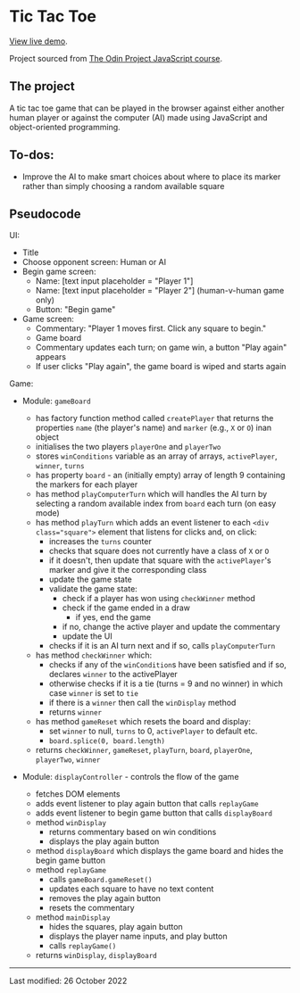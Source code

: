 # Tic Tac Toe

[View live demo](https://jcrachael.github.io/tictactoe/).

Project sourced from [The Odin Project JavaScript course](https://www.theodinproject.com/lessons/node-path-javascript-tic-tac-toe).

## The project

A tic tac toe game that can be played in the browser against either another human player or against the computer (AI) made using JavaScript and object-oriented programming.

## To-dos:
* Improve the AI to make smart choices about where to place its marker rather than simply choosing a random available square

## Pseudocode

UI:
* Title
* Choose opponent screen: Human or AI
* Begin game screen:
    * Name: [text input placeholder = "Player 1"]
    * Name: [text input placeholder = "Player 2"] (human-v-human game only)
    * Button: "Begin game"
* Game screen:
    * Commentary: "Player 1 moves first. Click any square to begin."
    * Game board
    * Commentary updates each turn; on game win, a button "Play again" appears
    * If user clicks "Play again", the game board is wiped and starts again

Game:

* Module: `gameBoard`
    * has factory function method called `createPlayer` that returns the properties `name` (the player's name) and `marker` (e.g., `X` or `O`) inan object
    * initialises the two players `playerOne` and `playerTwo`
    * stores `winConditions` variable as an array of arrays, `activePlayer`, `winner`, `turns`
    * has property `board` - an (initially empty) array of length 9 containing the markers for each player
    * has method `playComputerTurn` which will handles the AI turn by selecting a random available index from `board` each turn (on easy mode)
    * has method `playTurn` which adds an event listener to each `<div class="square">` element that listens for clicks and, on click:
        * increases the `turns` counter
        * checks that square does not currently have a class of `X` or `O`
        * if it doesn't, then update that square with the `activePlayer`'s marker and give it the corresponding class
        * update the game state
        * validate the game state:
            * check if a player has won using `checkWinner` method
            * check if the game ended in a draw
                * if yes, end the game
            * if no, change the active player and update the commentary
            * update the UI
        * checks if it is an AI turn next and if so, calls `playComputerTurn` 
    * has method `checkWinner` which:
        * checks if any of the `winCondition`s have been satisfied and if so, declares `winner` to the activePlayer 
        * otherwise checks if it is a tie (turns = 9 and no winner) in which case `winner` is set to `tie` 
        * if there is a `winner` then call the `winDisplay` method 
        * returns `winner`
    * has method `gameReset` which resets the board and display:
        * set `winner` to null, `turns` to 0, `activePlayer` to default etc.
        * `board.splice(0, board.length)`
    * returns `checkWinner`, `gameReset`, `playTurn`, `board`, `playerOne`, `playerTwo`, `winner`
        


* Module: `displayController` - controls the flow of the game
    * fetches DOM elements
    * adds event listener to play again button that calls `replayGame`
    * adds event listener to begin game button that calls `displayBoard`
    * method `winDisplay`
        * returns commentary based on win conditions
        * displays the play again button
    * method `displayBoard` which displays the game board and hides the begin game button
    * method `replayGame`
        * calls `gameBoard.gameReset()`
        * updates each square to have no text content
        * removes the play again button
        * resets the commentary
    * method `mainDisplay` 
        * hides the squares, play again button
        * displays the player name inputs, and play button
        * calls `replayGame()`
    * returns `winDisplay`, `displayBoard`
    
    


---

Last modified: 26 October 2022